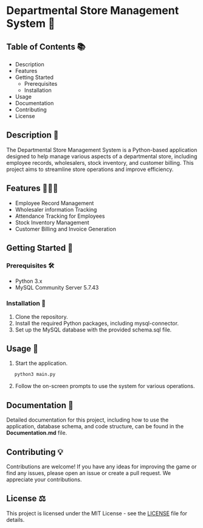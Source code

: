 # Departmental Store Management System 🏬

## Table of Contents 📚
- Description
- Features
- Getting Started
  - Prerequisites
  - Installation
- Usage
- Documentation
- Contributing
- License

## Description 📝

The Departmental Store Management System is a Python-based application designed to help manage various aspects of a departmental store, including employee records, wholesalers, stock inventory, and customer billing. This project aims to streamline store operations and improve efficiency.

## Features 👨🏻‍💻

- Employee Record Management
- Wholesaler information Tracking
- Attendance Tracking for Employees
- Stock Inventory Management
- Customer Billing and Invoice Generation

## Getting Started 🚀

### Prerequisites 🛠️

- Python 3.x
- MySQL Community Server 5.7.43

### Installation 📲

1. Clone the repository.
2. Install the required Python packages, including mysql-connector.
3. Set up the MySQL database with the provided schema.sql file.

## Usage 🛒
1. Start the application.

```bash
   python3 main.py
   ```

2. Follow the on-screen prompts to use the system for various operations.

## Documentation 📑

Detailed documentation for this project, including how to use the application, database schema, and code structure, can be found in the **Documentation.md** file.

## Contributing 💡
Contributions are welcome! If you have any ideas for improving the game or find any issues, please open an issue or create a pull request. We appreciate your contributions.

## License ⚖️
This project is licensed under the MIT License - see the [LICENSE](LICENSE) file for details.
